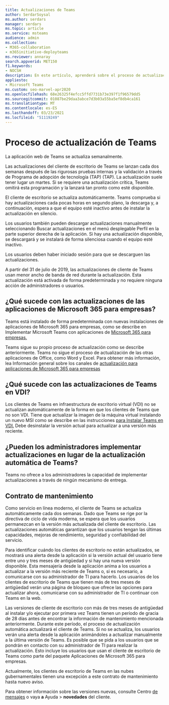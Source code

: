 ```yaml
---
title: Actualizaciones de Teams
author: SerdarSoysal
ms.author: serdars
manager: serdars
ms.topic: article
ms.service: msteams
audience: admin
ms.collection:
- M365-collaboration
- m365initiative-deployteams
ms.reviewer: annaray
search.appverid: MET150
f1.keywords:
- NOCSH
description: En este artículo, aprenderá sobre el proceso de actualización del cliente de escritorio de Microsoft Teams.
appliesto:
- Microsoft Teams
ms.custom: seo-marvel-apr2020
ms.openlocfilehash: 68e26325f4efcc5ffd7731b73e397f1f96579dd5
ms.sourcegitcommit: 01087be29daa3abce7d3b03a55ba5ef8db4ca161
ms.translationtype: MT
ms.contentlocale: es-ES
ms.lasthandoff: 03/23/2021
ms.locfileid: "51119249"
---
```

# <a name="teams-update-process"></a>Proceso de actualización de Teams

La aplicación web de Teams se actualiza semanalmente.

Las actualizaciones del cliente de escritorio de Teams se lanzan cada dos semanas después de las rigurosas pruebas internas y la validación a través de Programa de adopción de tecnología (TAP) (TAP). La actualización suele tener lugar un martes. Si se requiere una actualización crítica, Teams omitirá esta programación y la lanzará tan pronto como esté disponible.

El cliente de escritorio se actualiza automáticamente. Teams comprueba si hay actualizaciones cada pocas horas en segundo plano, la descarga y, a continuación, espera a que el equipo esté inactivo antes de instalar la actualización en silencio.

Los usuarios también pueden descargar  actualizaciones manualmente seleccionando Buscar actualizaciones en el menú desplegable Perfil en la parte superior derecha de la aplicación.  Si hay una actualización disponible, se descargará y se instalará de forma silenciosa cuando el equipo esté inactivo.

Los usuarios deben haber iniciado sesión para que se descarguen las actualizaciones.

A partir del 31 de julio de 2019, las actualizaciones de cliente de Teams usan menor ancho de banda de red durante la actualización. Esta actualización está activada de forma predeterminada y no requiere ninguna acción de administradores o usuarios.

## <a name="what-about-updates-to-microsoft-365-apps-for-enterprise"></a>¿Qué sucede con las actualizaciones de las aplicaciones de Microsoft 365 para empresas?

Teams está instalado de forma predeterminada con nuevas instalaciones de aplicaciones de Microsoft 365 para empresas, como se describe en Implementar Microsoft Teams con aplicaciones de [Microsoft 365 para empresas.](/DeployOffice/teams-install)

Teams sigue su propio proceso de actualización como se describe anteriormente. Teams no sigue el proceso de actualización de las otras aplicaciones de Office, como Word y Excel. Para obtener más información, lea Información general sobre los canales de [actualización para aplicaciones de Microsoft 365 para empresas](/DeployOffice/overview-of-update-channels-for-office-365-proplus)

## <a name="what-about-updates-to-teams-on-vdi"></a>¿Qué sucede con las actualizaciones de Teams en VDI?


Los clientes de Teams en infraestructura de escritorio virtual (VDI) no se actualizan automáticamente de la forma en que los clientes de Teams que no son VDI. Tiene que actualizar la imagen de la máquina virtual instalando un nuevo MSI como se describe en las instrucciones [para Instalar Teams en VDI.](teams-for-vdi.md) Debe desinstalar la versión actual para actualizar a una versión más reciente.

## <a name="can-admins-deploy-updates-instead-of-teams-auto-updating"></a>¿Pueden los administradores implementar actualizaciones en lugar de la actualización automática de Teams?

Teams no ofrece a los administradores la capacidad de implementar actualizaciones a través de ningún mecanismo de entrega.

## <a name="servicing-agreement"></a>Contrato de mantenimiento

Como servicio en línea moderno, el cliente de Teams se actualiza automáticamente cada dos semanas. Dado que Teams se rige por la directiva de ciclo de vida moderna, se espera que los usuarios permanezcan en la versión más actualizada del cliente de escritorio. Las actualizaciones automáticas garantizan que los usuarios tengan las últimas capacidades, mejoras de rendimiento, seguridad y confiabilidad del servicio.

Para identificar cuándo los clientes de escritorio no están actualizados, se mostrará una alerta desde la aplicación si la versión actual del usuario tiene entre uno y tres meses de antigüedad y si hay una nueva versión disponible. Esta mensajería desde la aplicación anima a los usuarios a actualizar a la versión más reciente de Teams o, si es necesario, a comunicarse con su administrador de TI para hacerlo. Los usuarios de los clientes de escritorio de Teams que tienen más de tres meses de antigüedad verán una página de bloqueo que ofrece las opciones para actualizar ahora, comunicarse con su administrador de TI o continuar con Teams en la web.

Las versiones de cliente de escritorio con más de tres meses de antigüedad al instalar y/o ejecutar por primera vez Teams tienen un período de gracia de 28 días antes de encontrar la información de mantenimiento mencionada anteriormente. Durante este período, el proceso de actualización automática actualizará el cliente de Teams. Si no se actualiza, los usuarios verán una alerta desde la aplicación animándoles a actualizar manualmente a la última versión de Teams. Es posible que se pida a los usuarios que se pondrán en contacto con su administrador de TI para realizar la actualización. Esto incluye los usuarios que usan el cliente de escritorio de Teams como parte del paquete Aplicaciones de Microsoft 365 para empresas.

Actualmente, los clientes de escritorio de Teams en las nubes gubernamentales tienen una excepción a este contrato de mantenimiento hasta nuevo aviso.

Para obtener información sobre las versiones nuevas, consulte Centro [de mensajes](https://admin.microsoft.com/AdminPortal/Home#/MessageCenter) o vaya **a** Ayuda  >  **novedades** del cliente.
